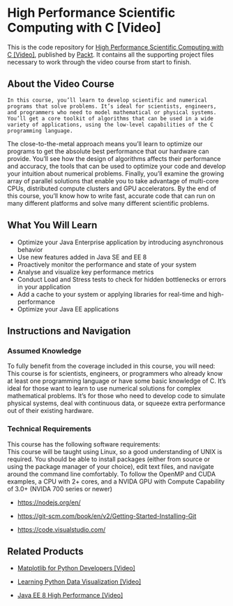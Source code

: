 # High Performance Scientific Computing with C [Video]
This is the code repository for [High Performance Scientific Computing with C [Video]](https://www.packtpub.com/application-development/high-performance-scientific-computing-c-video?utm_source=github&utm_medium=repository&utm_campaign=9781789137842), published by [Packt](https://www.packtpub.com/?utm_source=github). It contains all the supporting project files necessary to work through the video course from start to finish.
## About the Video Course
	In this course, you’ll learn to develop scientific and numerical programs that solve problems. It’s ideal for scientists, engineers, and programmers who need to model mathematical or physical systems. You’ll get a core toolkit of algorithms that can be used in a wide variety of applications, using the low-level capabilities of the C programming language. 
The close-to-the-metal approach means you’ll learn to optimize our programs to get the absolute best performance that our hardware can provide. You’ll see how the design of algorithms affects their performance and accuracy, the tools that can be used to optimize your code and develop your intuition about numerical problems. Finally, you’ll examine the growing array of parallel solutions that enable you to take advantage of multi-core CPUs, distributed compute clusters and GPU accelerators. 
By the end of this course, you’ll know how to write fast, accurate code that can run on many different platforms and solve many different scientific problems.

<H2>What You Will Learn</H2>
<DIV class=book-info-will-learn-text>
<UL>
<LI>Optimize your Java Enterprise application by introducing asynchronous behavior 
<LI>Use new features added in Java SE and EE 8 
<LI>Proactively monitor the performance and state of your system&nbsp; 
<LI>Analyse and visualize key performance metrics 
<LI>Conduct Load and Stress tests to check for hidden bottlenecks or errors in your application&nbsp; 
<LI>Add a cache to your system or applying libraries for real-time and high-performance 
<LI>Optimize your Java EE applications </LI></UL></DIV>

## Instructions and Navigation
### Assumed Knowledge
To fully benefit from the coverage included in this course, you will need:<br/>
This course is for scientists, engineers, or programmers who already know at least one programming language or have some basic knowledge of C. It’s ideal for those want to learn to use numerical solutions for complex mathematical problems. It’s for those who need to develop code to simulate physical systems, deal with continuous data, or squeeze extra performance out of their existing hardware.

### Technical Requirements
This course has the following software requirements:<br/>
This course will be taught using Linux, so a good understanding of UNIX is required.  You should be able to install packages (either from source or using the package manager of your choice), edit text files, and navigate around the command line comfortably.  To follow the OpenMP and CUDA examples, a CPU with 2+ cores, and a NVIDA GPU with Compute Capability of 3.0+ (NVIDA 700 series or newer)

- https://nodejs.org/en/

- https://git-scm.com/book/en/v2/Getting-Started-Installing-Git

- https://code.visualstudio.com/



## Related Products
* [Matplotlib for Python Developers [Video]](https://www.packtpub.com/big-data-and-business-intelligence/matplotlib-python-developers-video?utm_source=github&utm_medium=repository&utm_campaign=9781787281998)

* [Learning Python Data Visualization [Video]](https://www.packtpub.com/big-data-and-business-intelligence/learning-python-data-visualization-video-0?utm_source=github&utm_medium=repository&utm_campaign=9781785886102)

* [Java EE 8 High Performance [Video]](https://www.packtpub.com/application-development/java-ee-8-high-performance-video?utm_source=github&utm_medium=repository&utm_campaign=9781788473613)

